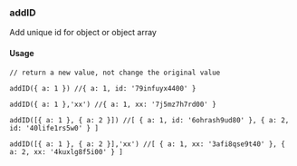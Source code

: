 ### addID

Add unique id for object or object array

#### Usage


```
// return a new value, not change the original value

addID({ a: 1 }) //{ a: 1, id: '79infuyx4400' }

addID({ a: 1 },'xx') //{ a: 1, xx: '7j5mz7h7rd00' }

addID([{ a: 1 }, { a: 2 }]) //[ { a: 1, id: '6ohrash9ud80' }, { a: 2, id: '40life1rs5w0' } ]

addID([{ a: 1 }, { a: 2 }],'xx') //[ { a: 1, xx: '3afi8qse9t40' }, { a: 2, xx: '4kuxlg8f5i00' } ]
```
